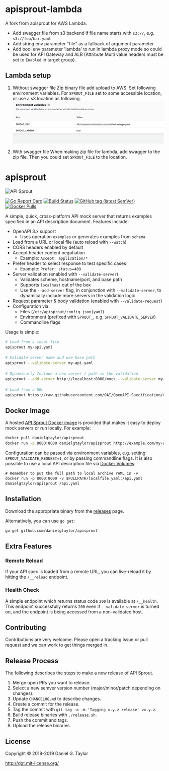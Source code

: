 # apisprout-lambda
A fork from apisprout for AWS Lambda.

- Add swagger file from s3 backend if file name starts with `s3://`, e.g. `s3://foo/bar.yaml`
- Add string env parameter "file" as a fallback of argument parameter
- Add bool env parameter 'lambda' to run in lambda proxy mode so could be used for API Gateway and ALB (Attribute Multi value headers must be set to `Enabled` in target group).

## Lambda setup
1. Without swagger file
   Zip binary file add upload to AWS. Set following environment variables. 
   For `SPROUT_FILE` set to some accessible location, or use a s3 location as following.  
   ![img.png](img.png)

2. With swagger file 
   When making zip file for lambda, add swagger to the zip file. 
   Then you could set `SPROUT_FILE` to the location.


# apisprout

<img src="https://user-images.githubusercontent.com/106826/43119494-78be9224-8ecb-11e8-9d1a-9fc6f3014b91.png" width="300" alt="API Sprout"/>

[![Go Report Card](https://goreportcard.com/badge/github.com/danielgtaylor/apisprout)](https://goreportcard.com/report/github.com/danielgtaylor/apisprout) [![Build Status](https://travis-ci.org/danielgtaylor/apisprout.svg?branch=master)](https://travis-ci.org/danielgtaylor/apisprout) [![GitHub tag (latest SemVer)](https://img.shields.io/github/tag/danielgtaylor/apisprout.svg)](https://github.com/danielgtaylor/apisprout/releases) [![Docker Pulls](https://img.shields.io/docker/pulls/danielgtaylor/apisprout.svg)](https://hub.docker.com/r/danielgtaylor/apisprout/)

A simple, quick, cross-platform API mock server that returns examples specified in an API description document. Features include:

- OpenAPI 3.x support
  - Uses operation `examples` or generates examples from `schema`
- Load from a URL or local file (auto reload with `--watch`)
- CORS headers enabled by default
- Accept header content negotiation
  - Example: `Accept: application/*`
- Prefer header to select response to test specific cases
  - Example: `Prefer: status=409`
- Server validation (enabled with `--validate-server`)
  - Validates scheme, hostname/port, and base path
  - Supports `localhost` out of the box
  - Use the `--add-server` flag, in conjunction with `--validate-server`, to dynamically include more servers in the validation logic
- Request parameter & body validation (enabled with `--validate-request`)
- Configuration via:
  - Files (`/etc/apisprout/config.json|yaml`)
  - Environment (prefixed with `SPROUT_`, e.g. `SPROUT_VALIDATE_SERVER`)
  - Commandline flags

Usage is simple:

```sh
# Load from a local file
apisprout my-api.yaml

# Validate server name and use base path
apisprout --validate-server my-api.yaml

# Dynamically Include a new server / path in the validation
apisprout --add-server http://localhost:8080/mock --validate-server my-api.yaml

# Load from a URL
apisprout https://raw.githubusercontent.com/OAI/OpenAPI-Specification/master/examples/v3.0/api-with-examples.yaml
```

## Docker Image

A hosted [API Sprout Docker image](https://hub.docker.com/r/danielgtaylor/apisprout/) is provided that makes it easy to deploy mock servers or run locally. For example:

```sh
docker pull danielgtaylor/apisprout
docker run -p 8000:8000 danielgtaylor/apisprout http://example.com/my-api.yaml
```

Configuration can be passed via environment variables, e.g. setting `SPROUT_VALIDATE_REQUEST=1`, or by passing commandline flags. It is also possible to use a local API description file via [Docker Volumes](https://docs.docker.com/storage/volumes/):

```
# Remember to put the full path to local archive YAML in -v
docker run -p 8000:8000 -v $FULLPATH/localfile.yaml:/api.yaml danielgtaylor/apisprout /api.yaml
```

## Installation

Download the appropriate binary from the [releases](https://github.com/danielgtaylor/apisprout/releases) page.

Alternatively, you can use `go get`:

```sh
go get github.com/danielgtaylor/apisprout
```

## Extra Features

### Remote Reload

If your API spec is loaded from a remote URL, you can live-reload it by hitting the `/__reload` endpoint.

### Health Check

A simple endpoint which returns status code `200` is available at `/__health`. This endpoint successfully returns `200` even if `--validate-server` is turned on, and the endpoint is being accessed from a non-validated host.

## Contributing

Contributions are very welcome. Please open a tracking issue or pull request and we can work to get things merged in.

## Release Process

The following describes the steps to make a new release of API Sprout.

1. Merge open PRs you want to release.
1. Select a new semver version number (major/minor/patch depending on changes).
1. Update `CHANGELOG.md` to describe changes.
1. Create a commit for the release.
1. Tag the commit with `git tag -a -m 'Tagging x.y.z release' vx.y.z`.
1. Build release binaries with `./release.sh`.
1. Push the commit and tags.
1. Upload the release binaries.

## License

Copyright &copy; 2018-2019 Daniel G. Taylor

http://dgt.mit-license.org/
